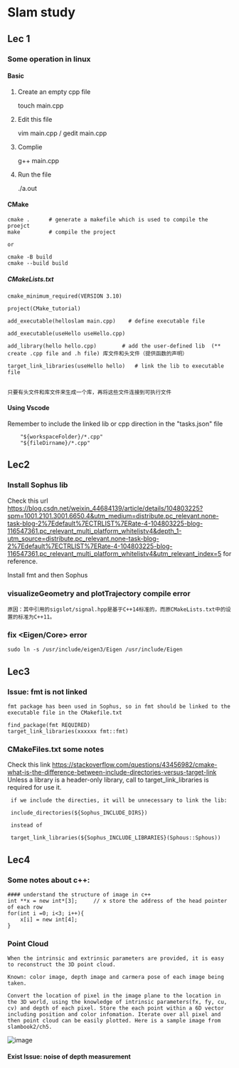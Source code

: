 # Slam study

## Lec 1
### Some operation in linux
#### Basic

1. Create an empty cpp file

    touch main.cpp
      
2. Edit this file

      vim main.cpp    /   gedit main.cpp
3. Complie

      g++ main.cpp
4. Run the file

      ./a.out

#### CMake

    cmake .      # generate a makefile which is used to compile the proejct
    make         # compile the project
    
    or
    
    cmake -B build
    cmake --build build
   
   
   ##### CMakeLists.txt
   
    cmake_minimum_required(VERSION 3.10)

    project(CMake_tutorial)

    add_executable(helloslam main.cpp)    # define executable file

    add_executable(useHello useHello.cpp)

    add_library(hello hello.cpp)        # add the user-defined lib  (** create .cpp file and .h file) 库文件和头文件（提供函数的声明）

    target_link_libraries(useHello hello)   # link the lib to executable file


    只要有头文件和库文件来生成一个库，再将这些文件连接到可执行文件
    
    
    
#### Using Vscode 
Remember to include the linked lib or cpp direction in the "tasks.json" file
        
        "${workspaceFolder}/*.cpp"
        "${fileDirname}/*.cpp"
   
   
   
## Lec2
### Install Sophus lib
Check this url https://blog.csdn.net/weixin_44684139/article/details/104803225?spm=1001.2101.3001.6650.4&utm_medium=distribute.pc_relevant.none-task-blog-2%7Edefault%7ECTRLIST%7ERate-4-104803225-blog-116547361.pc_relevant_multi_platform_whitelistv4&depth_1-utm_source=distribute.pc_relevant.none-task-blog-2%7Edefault%7ECTRLIST%7ERate-4-104803225-blog-116547361.pc_relevant_multi_platform_whitelistv4&utm_relevant_index=5 for reference.

Install fmt and then Sophus

### visualizeGeometry and plotTrajectory compile error

    原因：其中引用的sigslot/signal.hpp是基于C++14标准的，而原CMakeLists.txt中的设置的标准为C++11。
    
    
### fix <Eigen/Core> error

    sudo ln -s /usr/include/eigen3/Eigen /usr/include/Eigen
    
    
## Lec3
###  Issue: fmt is not linked

    fmt package has been used in Sophus, so in fmt should be linked to the executable file in the CMakefile.txt
    
    find_package(fmt REQUIRED)
    target_link_libraries(xxxxxx fmt::fmt)
    
###  CMakeFiles.txt some notes
Check this link https://stackoverflow.com/questions/43456982/cmake-what-is-the-difference-between-include-directories-versus-target-link
Unless a library is a header-only library, call to target_link_libraries is required for use it.

     if we include the directies, it will be unnecessary to link the lib:
     
     include_directories(${Sophus_INCLUDE_DIRS})
     
     instead of
     
     target_link_libraries(${Sophus_INCLUDE_LIBRARIES}(Sphous::Sphous))
     
## Lec4
###  Some notes about c++:
    
    #### understand the structure of image in c++
    int **x = new int*[3];     // x store the address of the head pointer of each row
    for(int i =0; i<3; i++){
        x[i] = new int[4];
    }
    
### Point Cloud
    
    When the intrinsic and extrinsic parameters are provided, it is easy to reconstruct the 3D point cloud.
    
    Known: color image, depth image and carmera pose of each image being taken.
    
    Convert the location of pixel in the image plane to the location in the 3D world, using the knowledge of intrinsic parameters(fx, fy, cu, cv) and depth of each pixel. Store the each point within a 6D vector including position and color infomation. Iterate over all pixel and then point cloud can be easily plotted. Here is a sample image from slambook2/ch5.

![image](https://user-images.githubusercontent.com/89954165/192652492-e1326f41-428f-42a4-aebd-29ed40b2e4ed.png)
    
#### Exist Issue: noise of depth measurement 
